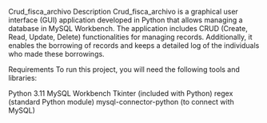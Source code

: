 Crud_fisca_archivo
Description
Crud_fisca_archivo is a graphical user interface (GUI) application developed in Python that allows managing a database in MySQL Workbench. The application includes CRUD (Create, Read, Update, Delete) functionalities for managing records. Additionally, it enables the borrowing of records and keeps a detailed log of the individuals who made these borrowings.

Requirements
To run this project, you will need the following tools and libraries:

Python 3.11
MySQL Workbench
Tkinter (included with Python)
regex (standard Python module)
mysql-connector-python (to connect with MySQL)
